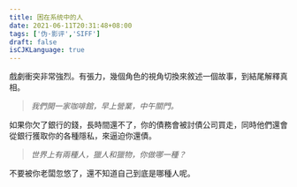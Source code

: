 ```yaml
---
title: 困在系统中的人
date: 2021-06-11T20:31:48+08:00
tags: ['伪·影评','SIFF']
draft: false
isCJKLanguage: true
---
```


戲劇衝突非常強烈。有張力，幾個角色的視角切換來敘述一個故事，到結尾解釋真相。

>  *我們開一家咖啡館，早上營業，中午關門。*

如果你欠了銀行的錢，長時間還不了，你的債務會被討債公司買走，同時他們還會從銀行獲取你的各種隱私，來逼迫你還債。

>  *世界上有兩種人，獵人和獵物，你做哪一種？*

不要被你老闆忽悠了，還不知道自己到底是哪種人呢。